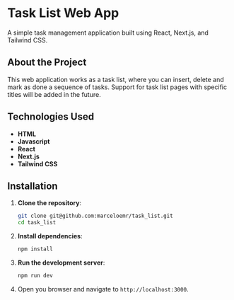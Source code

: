 # Task List Web App

A simple task management application built using React, Next.js, and Tailwind CSS.

## About the Project

This web application works as a task list, where you can insert, delete and mark as done a sequence of tasks. Support for task list pages with specific titles will be added in the future.

## Technologies Used

- **HTML**
- **Javascript**
- **React**
- **Next.js**
- **Tailwind CSS**

## Installation

1. **Clone the repository**:
    ```bash
    git clone git@github.com:marceloemr/task_list.git
    cd task_list
    ```
2. **Install dependencies**:
    ```bash
    npm install
    ```

3. **Run the development server**:
    ```bash
    npm run dev
    ```
4. Open you browser and navigate to `http://localhost:3000`.
